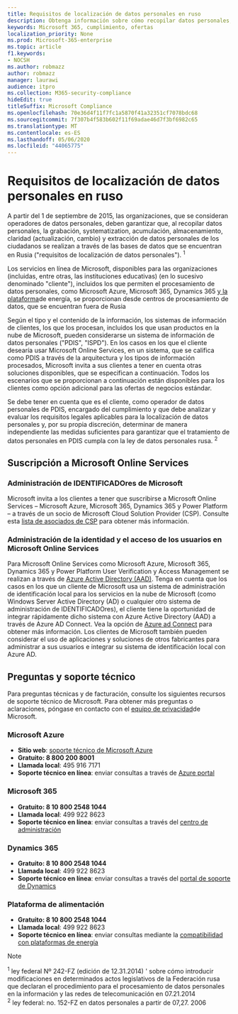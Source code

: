 ```yaml
---
title: Requisitos de localización de datos personales en ruso
description: Obtenga información sobre cómo recopilar datos personales, el registro de datos personales de los ciudadanos de los ciudadanos, la systematization, la acumulación, el almacenamiento, la aclaración y la extracción en las bases de datos y los servicios de Microsoft ubicados en Rusia.
keywords: Microsoft 365, cumplimiento, ofertas
localization_priority: None
ms.prod: Microsoft-365-enterprise
ms.topic: article
f1.keywords:
- NOCSH
ms.author: robmazz
author: robmazz
manager: laurawi
audience: itpro
ms.collection: M365-security-compliance
hideEdit: true
titleSuffix: Microsoft Compliance
ms.openlocfilehash: 70e36d4f11f7fc1a5870f41a32351cf7078bdc68
ms.sourcegitcommit: 7f307b4f583b602f11f69adae46d7f3bf6982c65
ms.translationtype: MT
ms.contentlocale: es-ES
ms.lasthandoff: 05/06/2020
ms.locfileid: "44065775"
---
```

# <a name="russian-personal-data-localization-requirements"></a>Requisitos de localización de datos personales en ruso

A partir del 1 de septiembre de 2015, las organizaciones, que se consideran operadores de datos personales, deben garantizar que, al recopilar datos personales, la grabación, systematization, acumulación, almacenamiento, claridad (actualización, cambio) y extracción de datos personales de los ciudadanos se realizan a través de las bases de datos que se encuentran en Rusia ("requisitos de localización de datos personales"). <sup>1</sup>

Los servicios en línea de Microsoft, disponibles para las organizaciones (incluidas, entre otras, las instituciones educativas) (en lo sucesivo denominado "cliente"), incluidos los que permiten el procesamiento de datos personales, como Microsoft Azure, Microsoft 365, Dynamics 365 [y la plataforma](https://www.microsoft.com/trust-center)de energía, se proporcionan desde centros de procesamiento de datos, que se encuentran fuera de Rusia

Según el tipo y el contenido de la información, los sistemas de información de clientes, los que los procesan, incluidos los que usan productos en la nube de Microsoft, pueden considerarse un sistema de información de datos personales ("PDIS", "ISPD"). En los casos en los que el cliente desearía usar Microsoft Online Services, en un sistema, que se califica como PDIS a través de la arquitectura y los tipos de información procesados, Microsoft invita a sus clientes a tener en cuenta otras soluciones disponibles, que se especifican a continuación. Todos los escenarios que se proporcionan a continuación están disponibles para los clientes como opción adicional para las ofertas de negocios estándar.

Se debe tener en cuenta que es el cliente, como operador de datos personales de PDIS, encargado del cumplimiento y que debe analizar y evaluar los requisitos legales aplicables para la localización de datos personales y, por su propia discreción, determinar de manera independiente las medidas suficientes para garantizar que el tratamiento de datos personales en PDIS cumpla con la ley de datos personales rusa. <sup>2</sup>

## <a name="subscribing-to-microsoft-online-services"></a>Suscripción a Microsoft Online Services

### <a name="microsoft-id-management"></a>Administración de IDENTIFICADOres de Microsoft

Microsoft invita a los clientes a tener que suscribirse a Microsoft Online Services – Microsoft Azure, Microsoft 365, Dynamics 365 y Power Platform – a través de un socio de Microsoft Cloud Solution Provider (CSP). Consulte esta [lista de asociados de CSP](https://pinpoint.microsoft.com/search?type=services&campaign=691) para obtener más información.

### <a name="managing-user-identity-and-access-for-microsoft-online-services"></a>Administración de la identidad y el acceso de los usuarios en Microsoft Online Services

Para Microsoft Online Services como Microsoft Azure, Microsoft 365, Dynamics 365 y Power Platform User Verification y Access Management se realizan a través de [Azure Active Directory (AAD)](https://azure.microsoft.com/services/active-directory/). Tenga en cuenta que los casos en los que un cliente de Microsoft usa un sistema de administración de identificación local para los servicios en la nube de Microsoft (como Windows Server Active Directory (AD) o cualquier otro sistema de administración de IDENTIFICADOres), el cliente tiene la oportunidad de integrar rápidamente dicho sistema con Azure Active Directory (AAD) a través de Azure AD Connect. Vea la opción de [Azure ad Connect](https://docs.microsoft.com/azure/active-directory/cloud-provisioning/) para obtener más información. Los clientes de Microsoft también pueden considerar el uso de aplicaciones y soluciones de otros fabricantes para administrar a sus usuarios e integrar su sistema de identificación local con Azure AD.

## <a name="questions-and-support"></a>Preguntas y soporte técnico

Para preguntas técnicas y de facturación, consulte los siguientes recursos de soporte técnico de Microsoft. Para obtener más preguntas o aclaraciones, póngase en contacto con el [equipo de privacidad](https://support.microsoft.com/gp/privacy-page)de Microsoft.

### <a name="microsoft-azure"></a>Microsoft Azure

- **Sitio web**: [soporte técnico de Microsoft Azure](https://aka.ms/GetAzureSupport)
- **Gratuito: 8 800 200 8001**
- **Llamada local**: 495 916 7171
- **Soporte técnico en línea**: enviar consultas a través de [Azure portal](https://portal.azure.com)

### <a name="microsoft-365"></a>Microsoft 365

- **Gratuito: 8 10 800 2548 1044**
- **Llamada local**: 499 922 8623
- **Soporte técnico en línea**: enviar consultas a través del [centro de administración](https://portal.office.com/)

### <a name="dynamics-365"></a>Dynamics 365

- **Gratuito: 8 10 800 2548 1044**
- **Llamada local**: 499 922 8623
- **Soporte técnico en línea**: enviar consultas a través del [portal de soporte de Dynamics](https://dynamics.microsoft.com/support/)

### <a name="power-platform"></a>Plataforma de alimentación

- **Gratuito: 8 10 800 2548 1044**
- **Llamada local**: 499 922 8623
- **Soporte técnico en línea**: enviar consultas mediante la [compatibilidad con plataformas de energía](https://docs.microsoft.com/power-platform/admin/get-help-support)

> [!NOTE]
> <sup>1</sup> ley federal Nº 242-FZ (edición de 12.31.2014) ' sobre cómo introducir modificaciones en determinados actos legislativos de la Federación rusa que declaran el procedimiento para el procesamiento de datos personales en la información y las redes de telecomunicación en 07.21.2014 <br>
> <sup>2</sup> ley federal: no. 152-FZ en datos personales a partir de 07,27. 2006<br>
